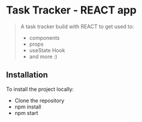 # Task Tracker - REACT app

>A task tracker build with REACT to get used to:
>
>- components
>- props
>- useState Hook
>- and more :)
  

## Installation

To install the project locally:

- Clone the repository
- npm install
- npm start

  

